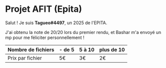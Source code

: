 # Projet AFIT (Epita)

Salut ! Je suis **Tagueo#4497**, un 2025 de l'EPITA.

J'ai obtenu la note de 20/20 lors du premier rendu, et Bashar m'a envoyé un mp pour me féliciter personnellement !

| Nombre de fichiers | - de 5 | 5 à 10 | plus de 10 |
|--------------------|--------|--------|------------|
| Prix par fichier   |  5€    |   3€   |     2€     |
